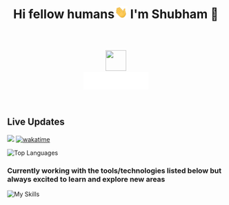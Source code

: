 
<h1 align="center">Hi fellow humans<img src="https://raw.githubusercontent.com/ABSphreak/ABSphreak/master/gifs/Hi.gif" width="30px"> I'm Shubham 🥳</h1>
<br>
<br />
<p align="center">
  <img width='48px' height='48px' src='https://github.githubassets.com/assets/mona-loading-default-c3c7aad1282f.gif' />
  <br />
  <img width='150px' height='40px' src='one-moment-please.svg' />
</p>
<br />

<h2>Live Updates</h2>

![](https://komarev.com/ghpvc/?username=Stroller15) [![wakatime](https://wakatime.com/badge/user/018cea7d-2a89-45e2-961f-da7c5046bd0a.svg)](https://wakatime.com/@018cea7d-2a89-45e2-961f-da7c5046bd0a)

![Top Languages](https://github-readme-stats.vercel.app/api/top-langs/?username=Stroller15&layout=compact)

### Currently working with the tools/technologies listed below but always excited to learn and explore new areas

![My Skills](https://go-skill-icons.vercel.app/api/icons?i=js,typescript,nodejs,golang,react,nextjs,reactnative,mongodb,postgres)
<!-- ## My Coding Activity Over Last 7 days

![WakaTime Stats](https://wakatime.com/share/@stroller/14858090-5b65-4867-8f82-b90bdf241f62.svg)




